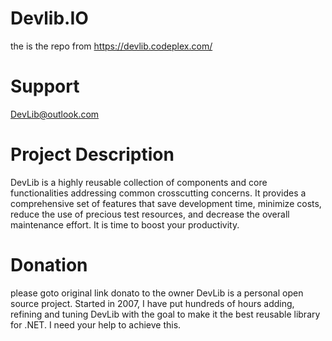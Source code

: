 # Devlib.IO
the is the repo from https://devlib.codeplex.com/


# Support
DevLib@outlook.com

# Project Description
DevLib is a highly reusable collection of components and core functionalities addressing common crosscutting concerns. It provides a comprehensive set of features that save development time, minimize costs, reduce the use of precious test resources, and decrease the overall maintenance effort.
It is time to boost your productivity.

# Donation 
please goto original link donato to the owner
DevLib is a personal open source project. Started in 2007, I have put hundreds of hours adding, refining and tuning DevLib with the goal to make it the best reusable library for .NET. I need your help to achieve this.
